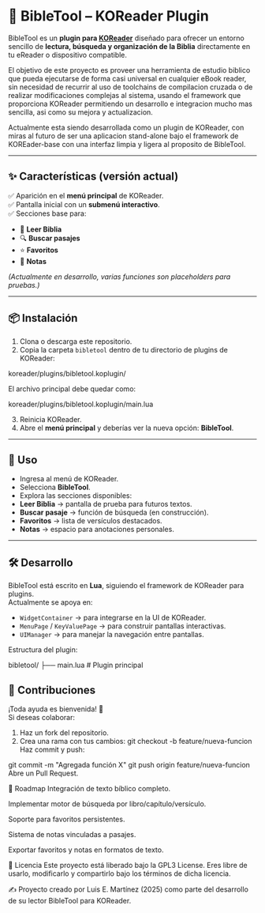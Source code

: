 
# 📖 BibleTool – KOReader Plugin

BibleTool es un **plugin para [KOReader](https://github.com/koreader/koreader)** diseñado para ofrecer un entorno sencillo de **lectura, búsqueda y organización de la Biblia** directamente en tu eReader o dispositivo compatible.

El objetivo de este proyecto es proveer una herramienta de estudio biblico que pueda ejecutarse de forma casi universal en cualquier eBook reader, sin necesidad de recurrir
al uso de toolchains de compilacion cruzada o de realizar modificaciones complejas al sistema, usando el framework que proporciona KOReader permitiendo un desarrollo e integracion mucho mas sencilla, asi como su mejora y actualizacion.

Actualmente esta siendo desarrollada como un plugin de KOReader, con miras al futuro de ser una aplicacion stand-alone bajo el framework de KOREader-base con una interfaz limpia y ligera al proposito de BibleTool.

---

## ✨ Características (versión actual)

✅ Aparición en el **menú principal** de KOReader.  
✅ Pantalla inicial con un **submenú interactivo**.  
✅ Secciones base para:  
- 📖 **Leer Biblia**  
- 🔍 **Buscar pasajes**  
- ⭐ **Favoritos**  
- 📝 **Notas**  

*(Actualmente en desarrollo, varias funciones son placeholders para pruebas.)*

---

## 📦 Instalación

1. Clona o descarga este repositorio.  
2. Copia la carpeta `bibletool` dentro de tu directorio de plugins de KOReader:

koreader/plugins/bibletool.koplugin/

El archivo principal debe quedar como:

koreader/plugins/bibletool.koplugin/main.lua

3. Reinicia KOReader.  
4. Abre el **menú principal** y deberías ver la nueva opción: **BibleTool**.

---

## 🚀 Uso

- Ingresa al menú de KOReader.  
- Selecciona **BibleTool**.  
- Explora las secciones disponibles:  
- **Leer Biblia** → pantalla de prueba para futuros textos.  
- **Buscar pasaje** → función de búsqueda (en construcción).  
- **Favoritos** → lista de versículos destacados.  
- **Notas** → espacio para anotaciones personales.  

---

## 🛠️ Desarrollo

BibleTool está escrito en **Lua**, siguiendo el framework de KOReader para plugins.  
Actualmente se apoya en:

- `WidgetContainer` → para integrarse en la UI de KOReader.  
- `MenuPage` / `KeyValuePage` → para construir pantallas interactivas.  
- `UIManager` → para manejar la navegación entre pantallas.  

Estructura del plugin:

bibletool/
├── main.lua # Plugin principal

## 🤝 Contribuciones

¡Toda ayuda es bienvenida! 🙌  
Si deseas colaborar:

1. Haz un fork del repositorio.  
2. Crea una rama con tus cambios:
   git checkout -b feature/nueva-funcion
Haz commit y push:

git commit -m "Agregada función X"
git push origin feature/nueva-funcion
Abre un Pull Request.

📅 Roadmap
 Integración de texto bíblico completo.

 Implementar motor de búsqueda por libro/capítulo/versículo.

 Soporte para favoritos persistentes.

 Sistema de notas vinculadas a pasajes.

 Exportar favoritos y notas en formatos de texto.

📜 Licencia
Este proyecto está liberado bajo la GPL3 License.
Eres libre de usarlo, modificarlo y compartirlo bajo los términos de dicha licencia.

✍️ Proyecto creado por Luis E. Martínez (2025) como parte del desarrollo de su lector BibleTool para KOReader.
